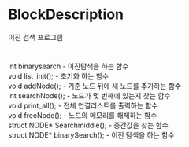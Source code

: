 # BlockDescription
이진 검색 프로그램 
#
int binarysearch - 이진탐색을 하는 함수    
void list_init(); - 초기화 하는 함수   
void addNode(); - 기준 노드 뒤에 새 노드를 추가하는 함수   
int searchNode(); - 노드가 몇 번째에 있는지 찾는 함수   
void print_all(); - 전체 연결리스트를 출력하는 함수   
void freeNode(); - 노드의 메모리를 해제하는 함수   
struct NODE* Searchmiddle(); - 중간값을 찾는 함수   
struct NODE* binarySearch(); - 이진 탐색을 하는 함수   
